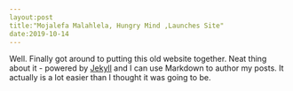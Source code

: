 ```yaml
---
layout:post
title:"Mojalefa Malahlela, Hungry Mind ,Launches Site"
date:2019-10-14
---
```


Well.
Finally got around to putting this old website together. 
Neat thing about it - powered by [Jekyll](http://jekyllrb.com) and I can use Markdown to author my posts.
It actually is a lot easier than I thought it was going to be.
